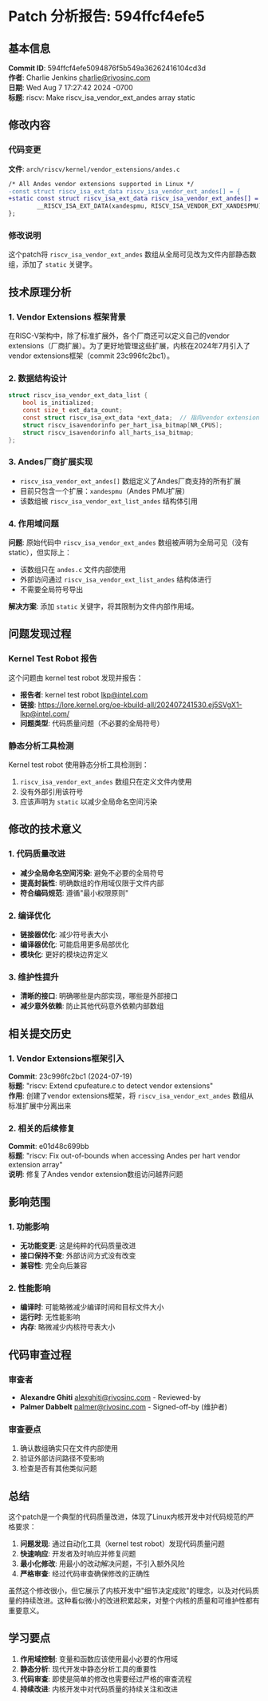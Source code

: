 # Patch 分析报告: 594ffcf4efe5

## 基本信息

**Commit ID**: 594ffcf4efe5094876f5b549a36262416104cd3d  
**作者**: Charlie Jenkins <charlie@rivosinc.com>  
**日期**: Wed Aug 7 17:27:42 2024 -0700  
**标题**: riscv: Make riscv_isa_vendor_ext_andes array static  

## 修改内容

### 代码变更

**文件**: `arch/riscv/kernel/vendor_extensions/andes.c`

```diff
/* All Andes vendor extensions supported in Linux */
-const struct riscv_isa_ext_data riscv_isa_vendor_ext_andes[] = {
+static const struct riscv_isa_ext_data riscv_isa_vendor_ext_andes[] = {
        __RISCV_ISA_EXT_DATA(xandespmu, RISCV_ISA_VENDOR_EXT_XANDESPMU),
};
```

### 修改说明

这个patch将 `riscv_isa_vendor_ext_andes` 数组从全局可见改为文件内部静态数组，添加了 `static` 关键字。

## 技术原理分析

### 1. Vendor Extensions 框架背景

在RISC-V架构中，除了标准扩展外，各个厂商还可以定义自己的vendor extensions（厂商扩展）。为了更好地管理这些扩展，内核在2024年7月引入了vendor extensions框架（commit 23c996fc2bc1）。

### 2. 数据结构设计

```c
struct riscv_isa_vendor_ext_data_list {
    bool is_initialized;
    const size_t ext_data_count;
    const struct riscv_isa_ext_data *ext_data;  // 指向vendor extension数组
    struct riscv_isavendorinfo per_hart_isa_bitmap[NR_CPUS];
    struct riscv_isavendorinfo all_harts_isa_bitmap;
};
```

### 3. Andes厂商扩展实现

- `riscv_isa_vendor_ext_andes[]` 数组定义了Andes厂商支持的所有扩展
- 目前只包含一个扩展：`xandespmu`（Andes PMU扩展）
- 该数组被 `riscv_isa_vendor_ext_list_andes` 结构体引用

### 4. 作用域问题

**问题**: 原始代码中 `riscv_isa_vendor_ext_andes` 数组被声明为全局可见（没有static），但实际上：
- 该数组只在 `andes.c` 文件内部使用
- 外部访问通过 `riscv_isa_vendor_ext_list_andes` 结构体进行
- 不需要全局符号导出

**解决方案**: 添加 `static` 关键字，将其限制为文件内部作用域。

## 问题发现过程

### Kernel Test Robot 报告

这个问题由 kernel test robot 发现并报告：
- **报告者**: kernel test robot <lkp@intel.com>
- **链接**: https://lore.kernel.org/oe-kbuild-all/202407241530.ej5SVgX1-lkp@intel.com/
- **问题类型**: 代码质量问题（不必要的全局符号）

### 静态分析工具检测

Kernel test robot 使用静态分析工具检测到：
1. `riscv_isa_vendor_ext_andes` 数组只在定义文件内使用
2. 没有外部引用该符号
3. 应该声明为 `static` 以减少全局命名空间污染

## 修改的技术意义

### 1. 代码质量改进

- **减少全局命名空间污染**: 避免不必要的全局符号
- **提高封装性**: 明确数组的作用域仅限于文件内部
- **符合编码规范**: 遵循"最小权限原则"

### 2. 编译优化

- **链接器优化**: 减少符号表大小
- **编译器优化**: 可能启用更多局部优化
- **模块化**: 更好的模块边界定义

### 3. 维护性提升

- **清晰的接口**: 明确哪些是内部实现，哪些是外部接口
- **减少意外依赖**: 防止其他代码意外依赖内部数组

## 相关提交历史

### 1. Vendor Extensions框架引入

**Commit**: 23c996fc2bc1 (2024-07-19)  
**标题**: "riscv: Extend cpufeature.c to detect vendor extensions"  
**作用**: 创建了vendor extensions框架，将 `riscv_isa_vendor_ext_andes` 数组从标准扩展中分离出来

### 2. 相关的后续修复

**Commit**: e01d48c699bb  
**标题**: "riscv: Fix out-of-bounds when accessing Andes per hart vendor extension array"  
**说明**: 修复了Andes vendor extension数组访问越界问题

## 影响范围

### 1. 功能影响

- **无功能变更**: 这是纯粹的代码质量改进
- **接口保持不变**: 外部访问方式没有改变
- **兼容性**: 完全向后兼容

### 2. 性能影响

- **编译时**: 可能略微减少编译时间和目标文件大小
- **运行时**: 无性能影响
- **内存**: 略微减少内核符号表大小

## 代码审查过程

### 审查者

- **Alexandre Ghiti** <alexghiti@rivosinc.com> - Reviewed-by
- **Palmer Dabbelt** <palmer@rivosinc.com> - Signed-off-by (维护者)

### 审查要点

1. 确认数组确实只在文件内部使用
2. 验证外部访问路径不受影响
3. 检查是否有其他类似问题

## 总结

这个patch是一个典型的代码质量改进，体现了Linux内核开发中对代码规范的严格要求：

1. **问题发现**: 通过自动化工具（kernel test robot）发现代码质量问题
2. **快速响应**: 开发者及时响应并修复问题
3. **最小化修改**: 用最小的改动解决问题，不引入额外风险
4. **严格审查**: 经过代码审查确保修改的正确性

虽然这个修改很小，但它展示了内核开发中"细节决定成败"的理念，以及对代码质量的持续改进。这种看似微小的改进积累起来，对整个内核的质量和可维护性都有重要意义。

## 学习要点

1. **作用域控制**: 变量和函数应该使用最小必要的作用域
2. **静态分析**: 现代开发中静态分析工具的重要性
3. **代码审查**: 即使是简单的修改也需要经过严格的审查流程
4. **持续改进**: 内核开发中对代码质量的持续关注和改进